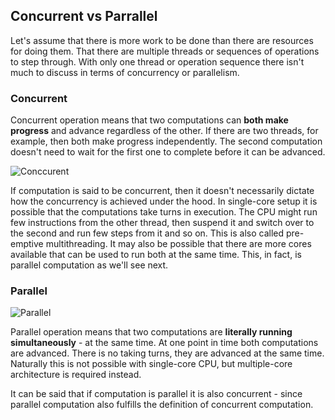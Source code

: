 ## Concurrent vs Parrallel

Let's assume that there is more work to be done than there are resources for doing them. That there are multiple threads or sequences of operations to step through. With only one thread or operation sequence there isn't much to discuss in terms of concurrency or parallelism.

### Concurrent

Concurrent operation means that two computations can **both make progress** and advance regardless of the other. If there are two threads, for example, then both make progress independently. The second computation doesn't need to wait for the first one to complete before it can be advanced.

![Conccurent](https://github.com/khandz/til/blob/master/programming/principles_and_concepts/img/concurrent-1.svg)

If computation is said to be concurrent, then it doesn't necessarily dictate how the concurrency is achieved under the hood. In single-core setup it is possible that the computations take turns in execution. The CPU might run few instructions from the other thread, then suspend it and switch over to the second and run few steps from it and so on. This is also called pre-emptive multithreading. It may also be possible that there are more cores available that can be used to run both at the same time. This, in fact, is parallel computation as we'll see next.


### Parallel

![Parallel](https://github.com/khandz/til/blob/master/programming/principles_and_concepts/img/parallel-1.svg)

Parallel operation means that two computations are **literally running simultaneously** - at the same time. At one point in time both computations are advanced. There is no taking turns, they are advanced at the same time. Naturally this is not possible with single-core CPU, but multiple-core architecture is required instead.

It can be said that if computation is parallel it is also concurrent - since parallel computation also fulfills the definition of concurrent computation.

